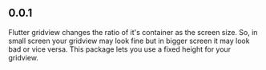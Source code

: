 ## 0.0.1

Flutter gridview changes the ratio of it's container as the screen size. So, in small screen your gridview may look fine but in bigger screen it may look bad or vice versa. This package lets you use a fixed height for your gridview.
